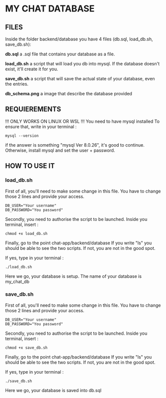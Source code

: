 # MY CHAT DATABASE

## FILES
Inside the folder backend/database you have 4 files (db.sql, load_db.sh, save_db.sh):

**db.sql**
a .sql file that contains your database as a file.

**load_db.sh**
a script that will load you db into mysql. If the database doesn't exist, it'll create it for you.

**save_db.sh**
a script that will save the actual state of your database, even the entries.

**db_schema.png**
a image that describe the database provided

## REQUIEREMENTS
!!! ONLY WORKS ON LINUX OR WSL !!!
You need to have mysql installed
To ensure that, write in your terminal :
```
mysql --version
```
if the answer is something "mysql  Ver 8.0.26", it's good to continue.
Otherwise, install mysql and set the user + password.

## HOW TO USE IT

### load_db.sh

First of all, you'll need to make some change in this file.
You have to change those 2 lines and provide your access.
```
DB_USER="Your username" 
DB_PASSWORD="You password"
```

Secondly, you need to authorise the script to be launched.
Inside you terminal, insert :
```
chmod +x load_db.sh

```

Finally, go to the point chat-app/backend/database
If you write "ls" you should be able to see the two scripts. 
If not, you are not in the good spot.

If yes, type in your terminal :
```
./load_db.sh
```
Here we go, your database is setup.
The name of your database is my_chat_db

### save_db.sh

First of all, you'll need to make some change in this file.
You have to change those 2 lines and provide your access.
```
DB_USER="Your username" 
DB_PASSWORD="You password"
```

Secondly, you need to authorise the script to be launched.
Inside you terminal, insert :
```
chmod +x save_db.sh

```

Finally, go to the point chat-app/backend/database
If you write "ls" you should be able to see the two scripts. 
If not, you are not in the good spot.

If yes, type in your terminal :
```
./save_db.sh
```
Here we go, your database is saved into db.sql
